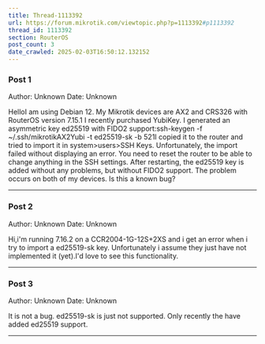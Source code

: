```yaml
---
title: Thread-1113392
url: https://forum.mikrotik.com/viewtopic.php?p=1113392#p1113392
thread_id: 1113392
section: RouterOS
post_count: 3
date_crawled: 2025-02-03T16:50:12.132152
---
```


### Post 1
Author: Unknown
Date: Unknown

HelloI am using Debian 12. My Mikrotik devices are AX2 and CRS326 with RouterOS version 7.15.1 I recently purchased YubiKey. I generated an asymmetric key ed25519 with FIDO2 support:ssh-keygen -f ~/.ssh/mikrotikAX2Yubi -t ed25519-sk -b 521I copied it to the router and tried to import it in system>users>SSH Keys. Unfortunately, the import failed without displaying an error. You need to reset the router to be able to change anything in the SSH settings. After restarting, the ed25519 key is added without any problems, but without FIDO2 support. The problem occurs on both of my devices. Is this a known bug?

---
### Post 2
Author: Unknown
Date: Unknown

Hi,i'm running 7.16.2 on a CCR2004-1G-12S+2XS and i get an error when i try to import a ed25519-sk key. Unfortunately i assume they just have not implemented it (yet).I'd love to see this functionality.

---
### Post 3
Author: Unknown
Date: Unknown

It is not a bug. ed25519-sk is just not supported. Only recently the have added ed25519 support.

---
